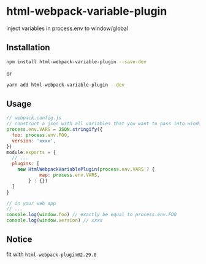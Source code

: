 # html-webpack-variable-plugin
inject variables in process.env to window/global

## Installation
```sh
npm install html-webpack-variable-plugin --save-dev
```
or
```sh
yarn add html-webpack-variable-plugin --dev
```

## Usage
```js
// webpack.config.js
// construct a json with all variables that you want to pass into window/global.
process.env.VARS = JSON.stringify({
  foo: process.env.FOO,
  version: 'xxxx',
})
module.exports = {
  // ...
  plugins: [
    new HtmlWebpackVariablePlugin(process.env.VARS ? {
			map: process.env.VARS,
		} : {})
  ]
}
```

```js
// in your web app
// ...
console.log(window.foo) // exactly be equal to process.env.FOO
console.log(window.version) // xxxx
```

## Notice
fit with `html-webpack-plugin@2.29.0`